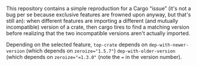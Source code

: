 This repository contains a simple reproduction for a Cargo “issue” (it's not a bug per se because exclusive features are frowned upon anyway, but that's still an): when different features are importing a different (and mutually incompatible) version of a crate, then cargo tires to find a matching version before realizing that the two incompatible versions aren't actually imported.

Depending on the selected feature, `top-crate` depends on `dep-with-newer-version` (which depends on `zeroize="1.5.7"`) `dep-with-older-version` (which depends on `zeroize="=1.3.0"` (note the `=` in the version number).
